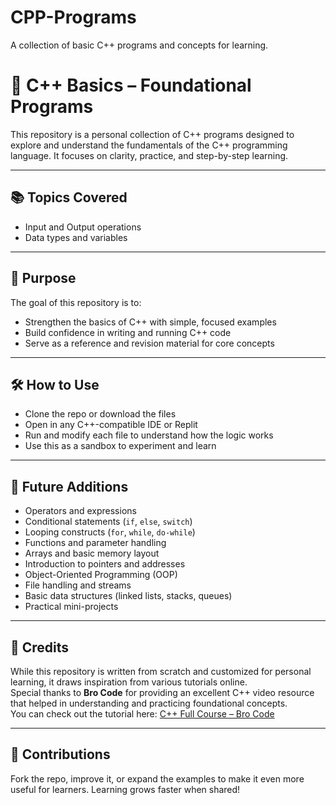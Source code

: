 # CPP-Programs
A collection of basic C++ programs and concepts for learning.

# 🚀 C++ Basics – Foundational Programs

This repository is a personal collection of C++ programs designed to explore and understand the fundamentals of the C++ programming language. It focuses on clarity, practice, and step-by-step learning.

---

## 📚 Topics Covered

- Input and Output operations
- Data types and variables

---

## 🎯 Purpose

The goal of this repository is to:
- Strengthen the basics of C++ with simple, focused examples
- Build confidence in writing and running C++ code
- Serve as a reference and revision material for core concepts

---

## 🛠️ How to Use

- Clone the repo or download the files  
- Open in any C++-compatible IDE or Replit  
- Run and modify each file to understand how the logic works  
- Use this as a sandbox to experiment and learn

---

## 🧠 Future Additions

- Operators and expressions
- Conditional statements (`if`, `else`, `switch`)
- Looping constructs (`for`, `while`, `do-while`)
- Functions and parameter handling
- Arrays and basic memory layout
- Introduction to pointers and addresses
- Object-Oriented Programming (OOP)
- File handling and streams
- Basic data structures (linked lists, stacks, queues)
- Practical mini-projects

---

## 🙏 Credits

While this repository is written from scratch and customized for personal learning, it draws inspiration from various tutorials online.  
Special thanks to **Bro Code** for providing an excellent C++ video resource that helped in understanding and practicing foundational concepts.  
You can check out the tutorial here: [C++ Full Course – Bro Code](https://www.youtube.com/watch?v=GQp1zzTwrIg)

---

## 🤝 Contributions

Fork the repo, improve it, or expand the examples to make it even more useful for learners. Learning grows faster when shared!

